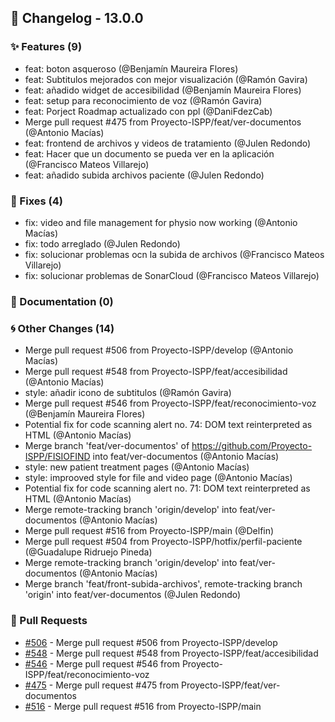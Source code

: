 ## 🚀 Changelog - 13.0.0

### ✨ Features (9)
- feat: boton asqueroso (@Benjamín Maureira Flores)
- feat: Subtitulos mejorados con mejor visualización (@Ramón Gavira)
- feat: añadido widget de accesibilidad (@Benjamín Maureira Flores)
- feat: setup para reconocimiento de voz (@Ramón Gavira)
- feat: Porject Roadmap actualizado con ppl (@DaniFdezCab)
- Merge pull request #475 from Proyecto-ISPP/feat/ver-documentos (@Antonio Macías)
- feat: frontend de archivos y videos de tratamiento (@Julen Redondo)
- feat: Hacer que un documento se pueda ver en la aplicación (@Francisco Mateos Villarejo)
- feat: añadido subida archivos paciente (@Julen Redondo)
### 🐛 Fixes (4)
- fix: video and file management for physio now working (@Antonio Macías)
- fix: todo arreglado (@Julen Redondo)
- fix: solucionar problemas ocn la subida de archivos (@Francisco Mateos Villarejo)
- fix: solucionar problemas de SonarCloud (@Francisco Mateos Villarejo)
### 📖 Documentation (0)

### 🌀 Other Changes (14)
- Merge pull request #506 from Proyecto-ISPP/develop (@Antonio Macías)
- Merge pull request #548 from Proyecto-ISPP/feat/accesibilidad (@Antonio Macías)
- style: añadir icono de subtitulos (@Ramón Gavira)
- Merge pull request #546 from Proyecto-ISPP/feat/reconocimiento-voz (@Benjamín Maureira Flores)
- Potential fix for code scanning alert no. 74: DOM text reinterpreted as HTML (@Antonio Macías)
- Merge branch 'feat/ver-documentos' of https://github.com/Proyecto-ISPP/FISIOFIND into feat/ver-documentos (@Antonio Macías)
- style: new patient treatment pages (@Antonio Macías)
- style: improoved style for file and video page (@Antonio Macías)
- Potential fix for code scanning alert no. 71: DOM text reinterpreted as HTML (@Antonio Macías)
- Merge remote-tracking branch 'origin/develop' into feat/ver-documentos (@Antonio Macías)
- Merge pull request #516 from Proyecto-ISPP/main (@Delfin)
- Merge pull request #504 from Proyecto-ISPP/hotfix/perfil-paciente (@Guadalupe Ridruejo Pineda)
- Merge remote-tracking branch 'origin/develop' into feat/ver-documentos (@Antonio Macías)
- Merge branch 'feat/front-subida-archivos', remote-tracking branch 'origin' into feat/ver-documentos (@Julen Redondo)
### 🔗 Pull Requests
- [#506](https://github.com/Proyecto-ISPP/FISIOFIND/pull/506) - Merge pull request #506 from Proyecto-ISPP/develop
- [#548](https://github.com/Proyecto-ISPP/FISIOFIND/pull/548) - Merge pull request #548 from Proyecto-ISPP/feat/accesibilidad
- [#546](https://github.com/Proyecto-ISPP/FISIOFIND/pull/546) - Merge pull request #546 from Proyecto-ISPP/feat/reconocimiento-voz
- [#475](https://github.com/Proyecto-ISPP/FISIOFIND/pull/475) - Merge pull request #475 from Proyecto-ISPP/feat/ver-documentos
- [#516](https://github.com/Proyecto-ISPP/FISIOFIND/pull/516) - Merge pull request #516 from Proyecto-ISPP/main
